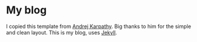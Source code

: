 # My blog
I copied this template from [Andrej Karpathy](https://github.com/karpathy/karpathy.github.io). Big thanks to him for the simple and clean layout.
This is my blog, uses [Jekyll](http://jekyllrb.com/).

